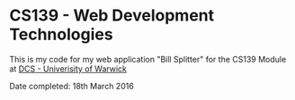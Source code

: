 # CS139 - Web Development Technologies

This is my code for my web application "Bill Splitter" for the CS139 Module at [DCS - Univerisity of Warwick](http://www2.warwick.ac.uk/fac/sci/dcs/)

Date completed: 18th March 2016
